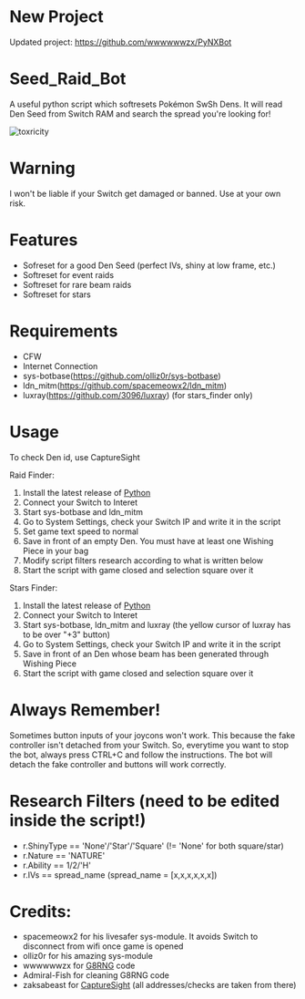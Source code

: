 # New Project
 Updated project: https://github.com/wwwwwwzx/PyNXBot

# Seed_Raid_Bot
 A useful python script which softresets Pokémon SwSh Dens. It will read Den Seed from Switch RAM and search the spread you're looking for!
 
 ![toxricity](https://i.imgur.com/iMho3F7.png) 
 
# Warning
 I won't be liable if your Switch get damaged or banned. Use at your own risk.
 
 # Features
* Sofreset for a good Den Seed (perfect IVs, shiny at low frame, etc.)
* Softreset for event raids
* Softreset for rare beam raids
* Softreset for stars
 
# Requirements
* CFW
* Internet Connection
* sys-botbase(https://github.com/olliz0r/sys-botbase)
* ldn_mitm(https://github.com/spacemeowx2/ldn_mitm)
* luxray(https://github.com/3096/luxray) (for stars_finder only)

# Usage
To check Den id, use CaptureSight

Raid Finder:
1) Install the latest release of [Python](https://www.python.org/downloads/)
2) Connect your Switch to Interet
3) Start sys-botbase and ldn_mitm
4) Go to System Settings, check your Switch IP and write it in the script
5) Set game text speed to normal
6) Save in front of an empty Den. You must have at least one Wishing Piece in your bag
7) Modify script filters research according to what is written below
8) Start the script with game closed and selection square over it

Stars Finder:
1) Install the latest release of [Python](https://www.python.org/downloads/)
2) Connect your Switch to Interet
2) Start sys-botbase, ldn_mitm and luxray (the yellow cursor of luxray has to be over "+3" button)
3) Go to System Settings, check your Switch IP and write it in the script
4) Save in front of an Den whose beam has been generated through Wishing Piece
5) Start the script with game closed and selection square over it

# Always Remember!
Sometimes button inputs of your joycons won't work. This because the fake controller isn't detached from your Switch. 
So, everytime you want to stop the bot, always press CTRL+C and follow the instructions. The bot will detach the fake controller and buttons will work correctly. 

# Research Filters (need to be edited inside the script!)
* r.ShinyType == 'None'/'Star'/'Square' (!= 'None' for both square/star)
* r.Nature == 'NATURE'
* r.Ability == 1/2/'H'
* r.IVs == spread_name (spread_name = [x,x,x,x,x,x])

# Credits:
* spacemeowx2 for his livesafer sys-module. It avoids Switch to disconnect from wifi once game is opened
* olliz0r for his amazing sys-module
* wwwwwwzx for [G8RNG](https://github.com/wwwwwwzx/raidtool) code
* Admiral-Fish for cleaning G8RNG code
* zaksabeast for [CaptureSight](https://github.com/zaksabeast/CaptureSight/) (all addresses/checks are taken from there)
